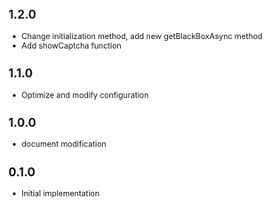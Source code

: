 ## 1.2.0

* Change initialization method, add new getBlackBoxAsync method
* Add showCaptcha function
## 1.1.0

* Optimize and modify configuration

## 1.0.0

* document modification
## 0.1.0

* Initial implementation

